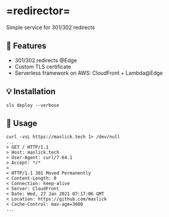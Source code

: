 # =redirector=
Simple service for 301/302 redirects 

## :rocket: Features
* 301/302 redirects @Edge
* Custom TLS certificate
* Serverless framework on AWS: CloudFront + Lambda@Edge 

## :bulb: Installation
```
sls deploy --verbose
```

## :cookie: Usage
```
curl -vsL https://maslick.tech 1> /dev/null
...
> GET / HTTP/1.1
> Host: maslick.tech
> User-Agent: curl/7.64.1
> Accept: */*
>
< HTTP/1.1 301 Moved Permanently
< Content-Length: 0
< Connection: keep-alive
< Server: CloudFront
< Date: Wed, 27 Jan 2021 07:17:06 GMT
< Location: https://github.com/maslick
< Cache-Control: max-age=3600
...
```
